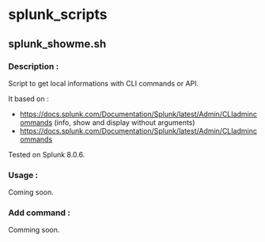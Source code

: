 # splunk_scripts

## splunk_showme.sh
### Description :
Script to get local informations with CLI commands or API.  

It based on :
- https://docs.splunk.com/Documentation/Splunk/latest/Admin/CLIadmincommands (info, show and display without arguments)
- https://docs.splunk.com/Documentation/Splunk/latest/Admin/CLIadmincommands
  
Tested on Splunk 8.0.6.
  
### Usage :
Coming soon.

### Add command :
Comming soon.

